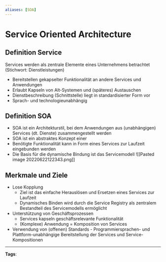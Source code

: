 ```yaml
---
aliases: [SOA]
---
```


# Service Oriented Architecture

## Definition Service

Services werden als zentrale Elemente eines Unternehmens betrachtet (Stichwort: Dienstleistungen)

- Bereitstellen gekapselter Funktionalität an andere Services und Anwendungen
- Erlaubt Kapseln von Alt-Systemen und (späteres) Austauschen
- Dienstbeschreibung (Schnittstelle) liegt in standardisierter Form vor
- Sprach- und technologieunabhängig

## Definition SOA

- SOA ist ein Architekturstil, bei dem Anwendungen aus (unabhängigen) Services (dt. Dienste) zusammengestellt werden
- SOA ist ein abstraktes Konzept einer
- Benötigte Funktionalität kann in Form eines Services zur Laufzeit eingebunden werden
- Die Basis für die dynamische Bindung ist das Servicemodell
  ![[Pasted image 20220622122343.png]]

## Merkmale und Ziele

- Lose Kopplung
  - Ziel ist das einfache Herauslösen und Ersetzen eines Services zur Laufzeit
  - Dynamisches Binden wird durch die Service Registry als zentralem Bestandteil des Servicemodells ermöglicht
- Unterstützung von Geschäftsprozessen
  - Services kapseln geschäftsrelevante Funktionalität
  - (Komplexe) Anwendung = Komposition von Services
- Verwendung von (offenen) Standards - Programmiersprachen- und Plattform-unabhängige Bereitstellung der Services und Service-Kompositionen

---

**Tags**:

